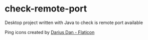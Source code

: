 # check-remote-port
Desktop project written with Java to check is remote port available


Ping icons created by [Darius Dan - Flaticon](https://www.flaticon.com/free-icons/ping)